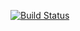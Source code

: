 [![Build Status](https://travis-ci.org/olegvasilev1999/queue001.svg?branch=master)](https://travis-ci.org/olegvasilev1999/queue001)
